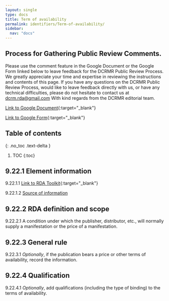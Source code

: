 ```yaml
---
layout: single
type: docs
title: Term of availability
permalink: identifiers/Term-of-availability/
sidebar:
  nav: "docs"
---
```


## Process for Gathering Public Review Comments.
Please use the comment feature in the Google Document or the Google Form linked below to leave feedback for the DCRMR Public Review Process.  We greatly appreciate your time and expertise in reviewing the instructions and contents of this page.  If you have any questions on the DCRMR Public Review Process, would like to leave feedback directly with us, or have any technical difficulties, please do not hesitate to contact us at dcrm.rda@gmail.com  With kind regards from the DCRMR editorial team.

[Link to Google Document](https://docs.google.com/document/d/1rR89L5MHtdnaVq83Ag6ciTQd7o-wzOMXSL6lIBvODB8/edit){:target="_blank"}

[Link to Google Form](https://docs.google.com/forms/d/e/1FAIpQLSdNtJkbY1mngdTcvCoB7zZcpaIuuKHvlbyiidP-QunDy14VcQ/viewform){:target="_blank"}

## Table of contents
{: .no_toc .text-delta }

1. TOC
{:toc}

## 9.22.1 Element information

<a name="9.22.1.1">9.22.1.1</a> [Link to RDA Toolkit](https://beta.rdatoolkit.org/Content/Index?externalId=en-US_ala-496cc498-87a3-329f-9560-7f16668a6cd5){:target="_blank"}

<a name="9.22.1.2">9.22.1.2</a> [Source of information](/DCRMR/identifiers/)

## 9.22.2 RDA definition and scope

<a name="9.22.2.1">9.22.2.1</a> A condition under which the publisher, distributor, etc., will normally supply a manifestation or the price of a manifestation.

## 9.22.3 General rule

<a name="9.22.3.1">9.22.3.1</a> *Optionally*, if the publication bears a price or other terms of availability, record the information. 

## 9.22.4 Qualification

<a name="9.22.4.1">9.22.4.1</a> *Optionally*, add qualifications (including the type of binding) to the terms of availability.